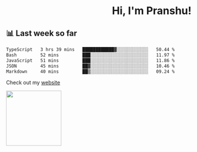 <div align="right" >
   
   <H1>Hi, I'm Pranshu!</H1>

</div>

## 📊 Last week so far
<!--START_SECTION:waka-->

```txt
TypeScript   3 hrs 39 mins   ████████████▓░░░░░░░░░░░░   50.44 %
Bash         52 mins         ███░░░░░░░░░░░░░░░░░░░░░░   11.97 %
JavaScript   51 mins         ███░░░░░░░░░░░░░░░░░░░░░░   11.86 %
JSON         45 mins         ██▓░░░░░░░░░░░░░░░░░░░░░░   10.46 %
Markdown     40 mins         ██▒░░░░░░░░░░░░░░░░░░░░░░   09.24 %
```

<!--END_SECTION:waka-->

Check out my [website](https://pranshu05.vercel.app)

<img align="left" width="150" src="https://user-images.githubusercontent.com/70943732/209951571-93b7afe5-f523-4683-b725-5d94b287e94e.png">

